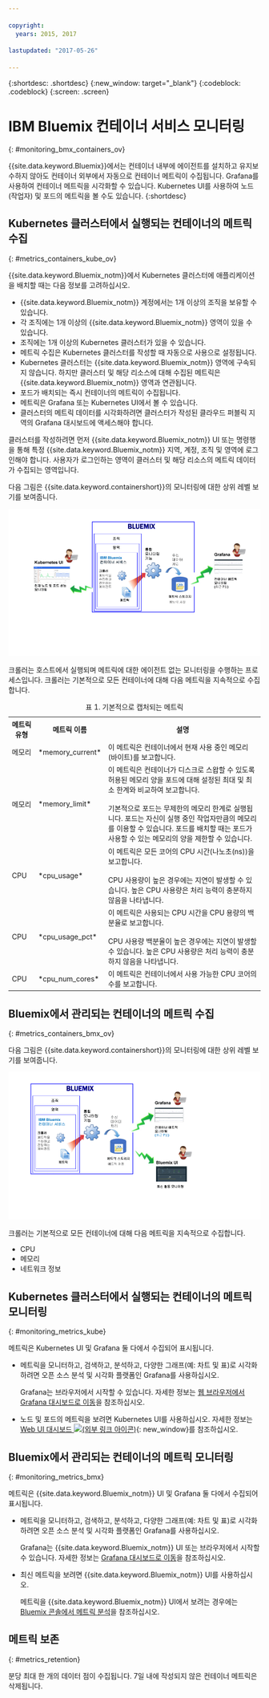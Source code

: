 ```yaml
---

copyright:
  years: 2015, 2017

lastupdated: "2017-05-26"

---
```



{:shortdesc: .shortdesc}
{:new_window: target="_blank"}
{:codeblock: .codeblock}
{:screen: .screen}


# IBM Bluemix 컨테이너 서비스 모니터링
{: #monitoring_bmx_containers_ov}

{{site.data.keyword.Bluemix}}에서는 컨테이너 내부에 에이전트를 설치하고 유지보수하지 않아도 컨테이너 외부에서 자동으로 컨테이너 메트릭이 수집됩니다.
Grafana를 사용하여 컨테이너 메트릭을 시각화할 수 있습니다. Kubernetes UI를 사용하여 노드(작업자) 및 포드의 메트릭을 볼 수도 있습니다.
{:shortdesc}

## Kubernetes 클러스터에서 실행되는 컨테이너의 메트릭 수집
{: #metrics_containers_kube_ov}

{{site.data.keyword.Bluemix_notm}}에서 Kubernetes 클러스터에 애플리케이션을 배치할 때는 다음 정보를 고려하십시오. 

* {{site.data.keyword.Bluemix_notm}} 계정에서는 1개 이상의 조직을 보유할 수 있습니다. 
* 각 조직에는 1개 이상의 {{site.data.keyword.Bluemix_notm}} 영역이 있을 수 있습니다. 
* 조직에는 1개 이상의 Kubernetes 클러스터가 있을 수 있습니다. 
* 메트릭 수집은 Kubernetes 클러스터를 작성할 때 자동으로 사용으로 설정됩니다. 
* Kubernetes 클러스터는 {{site.data.keyword.Bluemix_notm}} 영역에 구속되지 않습니다. 하지만 클러스터 및 해당 리소스에 대해 수집된 메트릭은 {{site.data.keyword.Bluemix_notm}} 영역과 연관됩니다. 
* 포드가 배치되는 즉시 컨테이너의 메트릭이 수집됩니다. 
* 메트릭은 Grafana 또는 Kubernetes UI에서 볼 수 있습니다. 
* 클러스터의 메트릭 데이터를 시각화하려면 클러스터가 작성된 클라우드 퍼블릭 지역의 Grafana 대시보드에 액세스해야 합니다. 

클러스터를 작성하려면 먼저 {{site.data.keyword.Bluemix_notm}} UI 또는 명령행을 통해 특정 {{site.data.keyword.Bluemix_notm}} 지역, 계정, 조직 및 영역에 로그인해야 합니다. 사용자가 로그인하는 영역이 클러스터 및 해당 리소스의 메트릭 데이터가 수집되는 영역입니다. 

다음 그림은 {{site.data.keyword.containershort}}의 모니터링에 대한 상위 레벨 보기를 보여줍니다. 

![Kubernetes 클러스터에 배치된 컨테이너에 대한 상위 레벨 컴포넌트 개요](images/monitoring_kube.gif "Kubernetes 클러스터에 배치된 컨테이너에 대한 상위 레벨 컴포넌트 개요")

크롤러는 호스트에서 실행되며 메트릭에 대한 에이전트 없는 모니터링을 수행하는 프로세스입니다. 크롤러는 기본적으로 모든 컨테이너에 대해 다음 메트릭을 지속적으로 수집합니다. 

<table>
  <caption>표 1. 기본적으로 캡처되는 메트릭</caption>
  <tr>
    <th>메트릭 유형</th>
    <th>메트릭 이름</th>
    <th>설명</th>
  </tr>
  <tr>
    <td>메모리</td>
    <td>*memory_current*</td>
    <td>이 메트릭은 컨테이너에서 현재 사용 중인 메모리(바이트)를 보고합니다. </td>
  </tr>
  <tr>
    <td>메모리</td>
    <td>*memory_limit*</td>
    <td>이 메트릭은 컨테이너가 디스크로 스왑할 수 있도록 허용된 메모리 양을 포드에 대해 설정된 최대 및 최소 한계와 비교하여 보고합니다. <br> <br>기본적으로 포드는 무제한의 메모리 한계로 실행됩니다. 포드는 자신이 실행 중인 작업자만큼의 메모리를 이용할 수 있습니다. 포드를 배치할 때는 포드가 사용할 수 있는 메모리의 양을 제한할 수 있습니다. </td>
  </tr>
  <tr>
    <td>CPU</td>
    <td>*cpu_usage*</td>
    <td>이 메트릭은 모든 코어의 CPU 시간(나노초(ns))을 보고합니다. <br><br>CPU 사용량이 높은 경우에는 지연이 발생할 수 있습니다. 높은 CPU 사용량은 처리 능력이 충분하지 않음을 나타냅니다. </td>
  </tr>
  <tr>
    <td>CPU</td>
    <td>*cpu_usage_pct*</td>
    <td>이 메트릭은 사용되는 CPU 시간을 CPU 용량의 백분율로 보고합니다. <br><br>CPU 사용량 백분율이 높은 경우에는 지연이 발생할 수 있습니다. 높은 CPU 사용량은 처리 능력이 충분하지 않음을 나타냅니다. </td>
  </tr>
  <tr>
    <td>CPU</td>
    <td>*cpu_num_cores*</td>
    <td>이 메트릭은 컨테이너에서 사용 가능한 CPU 코어의 수를 보고합니다. </td>
  </tr>
</table>


## Bluemix에서 관리되는 컨테이너의 메트릭 수집
{: #metrics_containers_bmx_ov}

다음 그림은 {{site.data.keyword.containershort}}의 모니터링에 대한 상위 레벨 보기를 보여줍니다. 

![{{site.data.keyword.Bluemix_notm}} 관리 클라우드 인프라에 배치된 컨테이너에 대한 상위 레벨 컴포넌트 개요](images/monitoring_bmx.gif "{{site.data.keyword.Bluemix_notm}} 관리 클라우드 인프라에 배치된 컨테이너에 대한 상위 레벨 컴포넌트 개요")

크롤러는 기본적으로 모든 컨테이너에 대해 다음 메트릭을 지속적으로 수집합니다. 

* CPU
* 메모리
* 네트워크 정보


## Kubernetes 클러스터에서 실행되는 컨테이너의 메트릭 모니터링
{: #monitoring_metrics_kube}

메트릭은 Kubernetes UI 및 Grafana 둘 다에서 수집되어 표시됩니다. 

* 메트릭을 모니터하고, 검색하고, 분석하고, 다양한 그래프(예: 차트 및 표)로 시각화하려면 오픈 소스 분석 및 시각화 플랫폼인 Grafana를 사용하십시오. 
 
    Grafana는 브라우저에서 시작할 수 있습니다. 자세한 정보는 [웹 브라우저에서 Grafana 대시보드로 이동](../grafana/navigating_grafana.html#launch_grafana_from_browser)을 참조하십시오.
    
* 노드 및 포드의 메트릭을 보려면 Kubernetes UI를 사용하십시오. 자세한 정보는 [Web UI 대시보드 ![(외부 링크 아이콘)](../../../icons/launch-glyph.svg "외부 링크 아이콘")](https://kubernetes.io/docs/tasks/access-application-cluster/web-ui-dashboard/){: new_window}를 참조하십시오. 


## Bluemix에서 관리되는 컨테이너의 메트릭 모니터링
{: #monitoring_metrics_bmx}

메트릭은 {{site.data.keyword.Bluemix_notm}} UI 및 Grafana 둘 다에서 수집되어 표시됩니다. 

* 메트릭을 모니터하고, 검색하고, 분석하고, 다양한 그래프(예: 차트 및 표)로 시각화하려면 오픈 소스 분석 및 시각화 플랫폼인 Grafana를 사용하십시오. 
 
    Grafana는 {{site.data.keyword.Bluemix_notm}} UI 또는 브라우저에서 시작할 수 있습니다. 자세한 정보는 [Grafana 대시보드로 이동](../grafana/navigating_grafana.html#navigating_grafana)을 참조하십시오. 
    

* 최신 메트릭을 보려면 {{site.data.keyword.Bluemix_notm}} UI를 사용하십시오. 

    메트릭을 {{site.data.keyword.Bluemix_notm}} UI에서 보려는 경우에는 [Bluemix 콘솔에서 메트릭 분석](analyzing_metrics_bmx_ui.html#analyzing_metrics_bmx_ui)을 참조하십시오. 


## 메트릭 보존
{: #metrics_retention}

분당 최대 한 개의 데이터 점이 수집됩니다. 7일 내에 작성되지 않은 컨테이너 메트릭은 삭제됩니다. 
    


